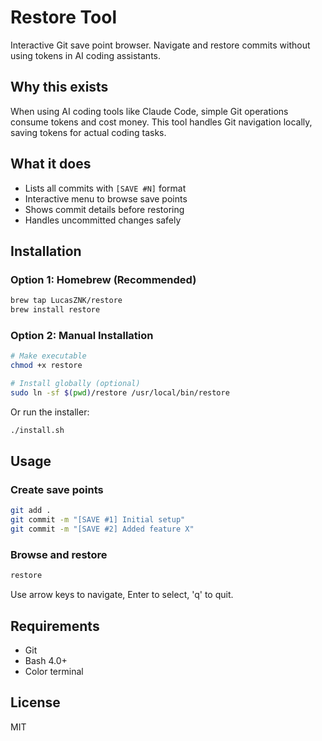 # Restore Tool

Interactive Git save point browser. Navigate and restore commits without using tokens in AI coding assistants.

## Why this exists

When using AI coding tools like Claude Code, simple Git operations consume tokens and cost money. This tool handles Git navigation locally, saving tokens for actual coding tasks.

## What it does

- Lists all commits with `[SAVE #N]` format
- Interactive menu to browse save points
- Shows commit details before restoring
- Handles uncommitted changes safely

## Installation

### Option 1: Homebrew (Recommended)
```bash
brew tap LucasZNK/restore
brew install restore
```

### Option 2: Manual Installation
```bash
# Make executable
chmod +x restore

# Install globally (optional)
sudo ln -sf $(pwd)/restore /usr/local/bin/restore
```

Or run the installer:
```bash
./install.sh
```

## Usage

### Create save points
```bash
git add .
git commit -m "[SAVE #1] Initial setup"
git commit -m "[SAVE #2] Added feature X"
```

### Browse and restore
```bash
restore
```

Use arrow keys to navigate, Enter to select, 'q' to quit.

## Requirements

- Git
- Bash 4.0+
- Color terminal

## License

MIT